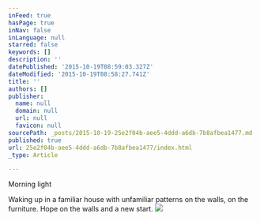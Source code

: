 ```yaml
---
inFeed: true
hasPage: true
inNav: false
inLanguage: null
starred: false
keywords: []
description: ''
datePublished: '2015-10-19T08:59:03.327Z'
dateModified: '2015-10-19T08:58:27.741Z'
title: ''
authors: []
publisher:
  name: null
  domain: null
  url: null
  favicon: null
sourcePath: _posts/2015-10-19-25e2f04b-aee5-4ddd-a6db-7b8afbea1477.md
published: true
url: 25e2f04b-aee5-4ddd-a6db-7b8afbea1477/index.html
_type: Article

---
```

Morning light

Waking up in a familiar house with unfamiliar patterns on the walls, on the furniture. Hope on the walls and a new start. ![](https://the-grid-user-content.s3-us-west-2.amazonaws.com/c57bd543-2eaa-4544-a8e2-6f314549c533.JPG)